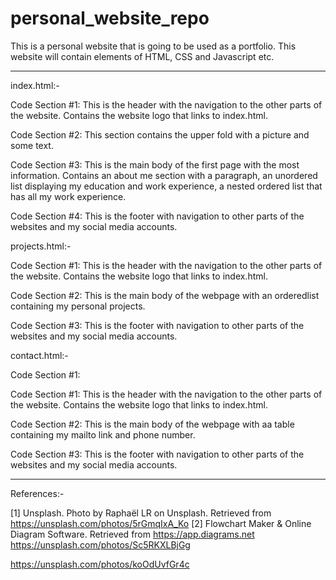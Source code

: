 # personal_website_repo

This is a personal website that is going to be used as a portfolio.
This website will contain elements of HTML, CSS and Javascript etc.

-----------------------------------------------------------------------

index.html:-

Code Section #1:
This is the header with the navigation to the other parts of the website.
Contains the website logo that links to index.html.

Code Section #2:
This section contains the upper fold with a picture and some text.

Code Section #3:
This is the main body of the first page with the most information.
Contains an about me section with a paragraph,
an unordered list displaying my education and work experience,
a nested ordered list that has all my work experience.

Code Section #4:
This is the footer with navigation to other parts of the 
websites and my social media accounts.

projects.html:-

Code Section #1:
This is the header with the navigation to the other parts of the website.
Contains the website logo that links to index.html.

Code Section #2:
This is the main body of the webpage with an orderedlist
containing my personal projects.

Code Section #3:
This is the footer with navigation to other parts of the 
websites and my social media accounts.

contact.html:-

Code Section #1:

Code Section #1:
This is the header with the navigation to the other parts of the website.
Contains the website logo that links to index.html.

Code Section #2:
This is the main body of the webpage with aa table containing my
mailto link and phone number.

Code Section #3:
This is the footer with navigation to other parts of the 
websites and my social media accounts.

-----------------------------------------------------------------------

References:-

[1]     Unsplash. Photo by Raphaël LR on Unsplash. Retrieved from https://unsplash.com/photos/5rGmqIxA_Ko
[2]     Flowchart Maker & Online Diagram Software. Retrieved from https://app.diagrams.net
https://unsplash.com/photos/Sc5RKXLBjGg

https://unsplash.com/photos/koOdUvfGr4c